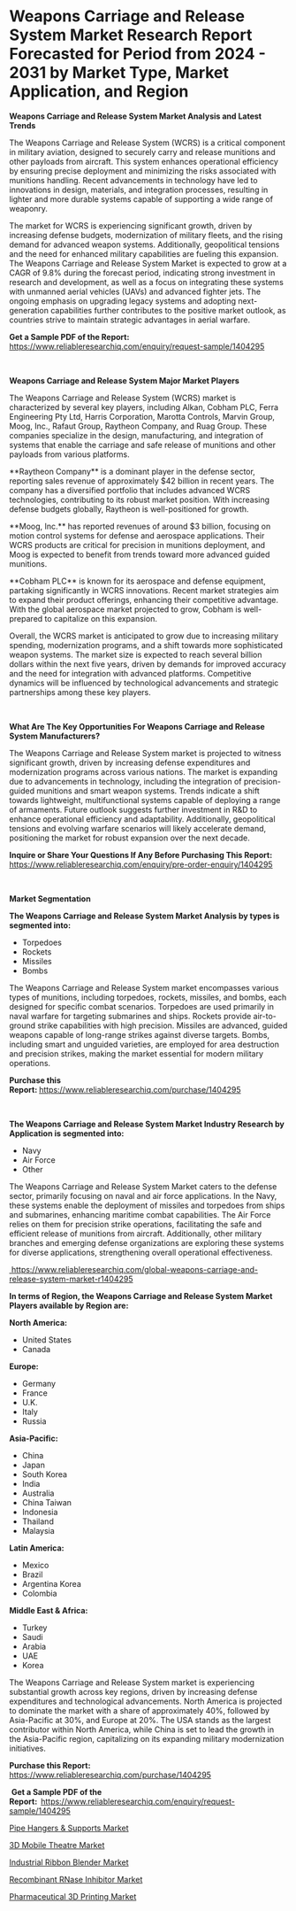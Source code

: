 <p><h1>Weapons Carriage and Release System Market Research Report Forecasted for Period from 2024 -  2031 by Market Type, Market Application, and Region</h1></p><p><strong>Weapons Carriage and Release System Market Analysis and Latest Trends</strong></p>
<p><p>The Weapons Carriage and Release System (WCRS) is a critical component in military aviation, designed to securely carry and release munitions and other payloads from aircraft. This system enhances operational efficiency by ensuring precise deployment and minimizing the risks associated with munitions handling. Recent advancements in technology have led to innovations in design, materials, and integration processes, resulting in lighter and more durable systems capable of supporting a wide range of weaponry.</p><p>The market for WCRS is experiencing significant growth, driven by increasing defense budgets, modernization of military fleets, and the rising demand for advanced weapon systems. Additionally, geopolitical tensions and the need for enhanced military capabilities are fueling this expansion. The Weapons Carriage and Release System Market is expected to grow at a CAGR of 9.8% during the forecast period, indicating strong investment in research and development, as well as a focus on integrating these systems with unmanned aerial vehicles (UAVs) and advanced fighter jets. The ongoing emphasis on upgrading legacy systems and adopting next-generation capabilities further contributes to the positive market outlook, as countries strive to maintain strategic advantages in aerial warfare.</p></p>
<p><strong>Get a Sample PDF of the Report:&nbsp;</strong> <a href="https://www.reliableresearchiq.com/enquiry/request-sample/1404295?utm_campaign=1283&utm_medium=2&utm_source=Github&utm_content=ia&utm_term=23102024&utm_id=weapons-carriage-and-release-system">https://www.reliableresearchiq.com/enquiry/request-sample/1404295</a></p>
<p>&nbsp;</p>
<p><strong>Weapons Carriage and Release System Major Market Players</strong></p>
<p><p>The Weapons Carriage and Release System (WCRS) market is characterized by several key players, including Alkan, Cobham PLC, Ferra Engineering Pty Ltd, Harris Corporation, Marotta Controls, Marvin Group, Moog, Inc., Rafaut Group, Raytheon Company, and Ruag Group. These companies specialize in the design, manufacturing, and integration of systems that enable the carriage and safe release of munitions and other payloads from various platforms.</p><p>**Raytheon Company** is a dominant player in the defense sector, reporting sales revenue of approximately $42 billion in recent years. The company has a diversified portfolio that includes advanced WCRS technologies, contributing to its robust market position. With increasing defense budgets globally, Raytheon is well-positioned for growth.</p><p>**Moog, Inc.** has reported revenues of around $3 billion, focusing on motion control systems for defense and aerospace applications. Their WCRS products are critical for precision in munitions deployment, and Moog is expected to benefit from trends toward more advanced guided munitions.</p><p>**Cobham PLC** is known for its aerospace and defense equipment, partaking significantly in WCRS innovations. Recent market strategies aim to expand their product offerings, enhancing their competitive advantage. With the global aerospace market projected to grow, Cobham is well-prepared to capitalize on this expansion.</p><p>Overall, the WCRS market is anticipated to grow due to increasing military spending, modernization programs, and a shift towards more sophisticated weapon systems. The market size is expected to reach several billion dollars within the next five years, driven by demands for improved accuracy and the need for integration with advanced platforms. Competitive dynamics will be influenced by technological advancements and strategic partnerships among these key players.</p></p>
<p>&nbsp;</p>
<p><strong>What Are The Key Opportunities For Weapons Carriage and Release System Manufacturers?</strong></p>
<p><p>The Weapons Carriage and Release System market is projected to witness significant growth, driven by increasing defense expenditures and modernization programs across various nations. The market is expanding due to advancements in technology, including the integration of precision-guided munitions and smart weapon systems. Trends indicate a shift towards lightweight, multifunctional systems capable of deploying a range of armaments. Future outlook suggests further investment in R&D to enhance operational efficiency and adaptability. Additionally, geopolitical tensions and evolving warfare scenarios will likely accelerate demand, positioning the market for robust expansion over the next decade.</p></p>
<p><strong>Inquire or Share Your Questions If Any Before Purchasing This Report:</strong> <a href="https://www.reliableresearchiq.com/enquiry/pre-order-enquiry/1404295?utm_campaign=1283&utm_medium=2&utm_source=Github&utm_content=ia&utm_term=23102024&utm_id=weapons-carriage-and-release-system">https://www.reliableresearchiq.com/enquiry/pre-order-enquiry/1404295</a></p>
<p>&nbsp;</p>
<p><strong>Market Segmentation</strong></p>
<p><strong>The Weapons Carriage and Release System Market Analysis by types is segmented into:</strong></p>
<p><ul><li>Torpedoes</li><li>Rockets</li><li>Missiles</li><li>Bombs</li></ul></p>
<p><p>The Weapons Carriage and Release System market encompasses various types of munitions, including torpedoes, rockets, missiles, and bombs, each designed for specific combat scenarios. Torpedoes are used primarily in naval warfare for targeting submarines and ships. Rockets provide air-to-ground strike capabilities with high precision. Missiles are advanced, guided weapons capable of long-range strikes against diverse targets. Bombs, including smart and unguided varieties, are employed for area destruction and precision strikes, making the market essential for modern military operations.</p></p>
<p><strong>Purchase this Report:&nbsp;</strong><a href="https://www.reliableresearchiq.com/purchase/1404295?utm_campaign=1283&utm_medium=2&utm_source=Github&utm_content=ia&utm_term=23102024&utm_id=weapons-carriage-and-release-system">https://www.reliableresearchiq.com/purchase/1404295</a></p>
<p>&nbsp;</p>
<p><strong>The Weapons Carriage and Release System Market Industry Research by Application is segmented into:</strong></p>
<p><ul><li>Navy</li><li>Air Force</li><li>Other</li></ul></p>
<p><p>The Weapons Carriage and Release System Market caters to the defense sector, primarily focusing on naval and air force applications. In the Navy, these systems enable the deployment of missiles and torpedoes from ships and submarines, enhancing maritime combat capabilities. The Air Force relies on them for precision strike operations, facilitating the safe and efficient release of munitions from aircraft. Additionally, other military branches and emerging defense organizations are exploring these systems for diverse applications, strengthening overall operational effectiveness.</p></p>
<p><a href="https://www.reliableresearchiq.com/global-weapons-carriage-and-release-system-market-r1404295?utm_campaign=1283&utm_medium=2&utm_source=Github&utm_content=ia&utm_term=23102024&utm_id=weapons-carriage-and-release-system">&nbsp;https://www.reliableresearchiq.com/global-weapons-carriage-and-release-system-market-r1404295</a></p>
<p><strong>In terms of Region, the Weapons Carriage and Release System Market Players available by Region are:</strong></p>
<p>
    <p> <strong> North America: </strong>
        <ul>
            <li>United States</li>
            <li>Canada</li>
        </ul>
        </p> 
    <p> <strong> Europe: </strong>
        <ul>
            <li>Germany</li>
            <li>France</li>
            <li>U.K.</li>
            <li>Italy</li>
            <li>Russia</li>
        </ul>
        </p> 
    <p> <strong> Asia-Pacific: </strong>
        <ul>
            <li>China</li>
            <li>Japan</li>
            <li>South Korea</li>
            <li>India</li>
            <li>Australia</li>
            <li>China Taiwan</li>
            <li>Indonesia</li>
            <li>Thailand</li>
            <li>Malaysia</li>
        </ul>
        </p> 
    <p> <strong> Latin America: </strong>
        <ul>
            <li>Mexico</li>
            <li>Brazil</li>
            <li>Argentina Korea</li>
            <li>Colombia</li>
        </ul>
        </p> 
    <p> <strong> Middle East & Africa: </strong>
        <ul>
            <li>Turkey</li>
            <li>Saudi</li>
            <li>Arabia</li>
            <li>UAE</li>
            <li>Korea</li>
        </ul>
    </p>
    </p>
<p><p>The Weapons Carriage and Release System market is experiencing substantial growth across key regions, driven by increasing defense expenditures and technological advancements. North America is projected to dominate the market with a share of approximately 40%, followed by Asia-Pacific at 30%, and Europe at 20%. The USA stands as the largest contributor within North America, while China is set to lead the growth in the Asia-Pacific region, capitalizing on its expanding military modernization initiatives.</p></p>
<p><strong>Purchase this Report: </strong><a href="https://www.reliableresearchiq.com/purchase/1404295?utm_campaign=1283&utm_medium=2&utm_source=Github&utm_content=ia&utm_term=23102024&utm_id=weapons-carriage-and-release-system">https://www.reliableresearchiq.com/purchase/1404295</a></p>
<p>&nbsp;<strong>Get a Sample PDF of the Report:&nbsp;&nbsp;</strong><a href="https://www.reliableresearchiq.com/enquiry/request-sample/1404295?utm_campaign=1283&utm_medium=2&utm_source=Github&utm_content=ia&utm_term=23102024&utm_id=weapons-carriage-and-release-system">https://www.reliableresearchiq.com/enquiry/request-sample/1404295</a></p>
<p><strong></strong></p>
<p><p><a href="https://issuu.com/reportprime-2/docs/pipe-hangers-supports-market-size-2_2c46cda4408adc?utm_campaign=1283&utm_medium=2&utm_source=Github&utm_content=ia&utm_term=23102024&utm_id=weapons-carriage-and-release-system">Pipe Hangers & Supports Market</a></p><p><a href="https://github.com/johnieimmarta/Market-Research-Report-List-1/blob/main/3d-mobile-theatre-market.md?utm_campaign=1283&utm_medium=2&utm_source=Github&utm_content=ia&utm_term=23102024&utm_id=weapons-carriage-and-release-system">3D Mobile Theatre Market</a></p><p><a href="https://issuu.com/reportprime-2/docs/industrial-ribbon-blender-market-si_d97e4a94a3b566?utm_campaign=1283&utm_medium=2&utm_source=Github&utm_content=ia&utm_term=23102024&utm_id=weapons-carriage-and-release-system">Industrial Ribbon Blender Market</a></p><p><a href="https://www.linkedin.com/pulse/recombinant-rnase-inhibitor-market-revolution-2024--az44c?utm_campaign=1283&utm_medium=2&utm_source=Github&utm_content=ia&utm_term=23102024&utm_id=weapons-carriage-and-release-system">Recombinant RNase Inhibitor Market</a></p><p><a href="https://www.linkedin.com/pulse/pharmaceutical-3d-printing-market-global-regional-analysis-sjtic?utm_campaign=1283&utm_medium=2&utm_source=Github&utm_content=ia&utm_term=23102024&utm_id=weapons-carriage-and-release-system">Pharmaceutical 3D Printing Market</a></p></p>